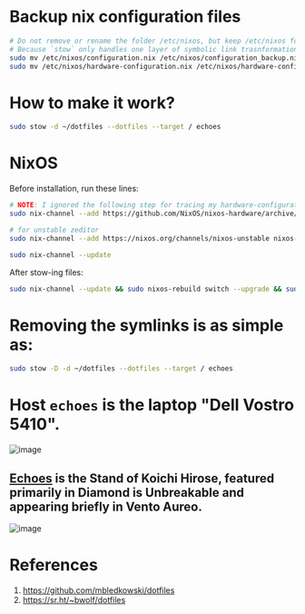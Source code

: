 # Backup nix configuration files
```bash
# Do not remove or rename the folder /etc/nixos, but keep /etc/nixos folder.
# Because `stow` only handles one layer of symbolic link trasnformation.
sudo mv /etc/nixos/configuration.nix /etc/nixos/configuration_backup.nix
sudo mv /etc/nixos/hardware-configuration.nix /etc/nixos/hardware-configuration_backup.nix
```


# How to make it work?
```bash
sudo stow -d ~/dotfiles --dotfiles --target / echoes
```


# NixOS

Before installation, run these lines:
```bash
# NOTE: I ignored the following step for tracing my hardware-configuration.nix for now.
sudo nix-channel --add https://github.com/NixOS/nixos-hardware/archive/master.tar.gz nixos-hardware

# for unstable zeditor
sudo nix-channel --add https://nixos.org/channels/nixos-unstable nixos-unstable

sudo nix-channel --update
```

After stow-ing files:
```bash
sudo nix-channel --update && sudo nixos-rebuild switch --upgrade && sudo nix-collect-garbage -d
```


# Removing the symlinks is as simple as:
```bash
sudo stow -D -d ~/dotfiles --dotfiles --target / echoes
```

# Host `echoes` is the laptop "Dell Vostro 5410".
![image](https://github.com/user-attachments/assets/0436c971-236b-41be-ad7b-fc13cdfaa38b)


## [Echoes](https://jojo.fandom.com/wiki/Echoes) is the Stand of Koichi Hirose, featured primarily in Diamond is Unbreakable and appearing briefly in Vento Aureo. 
![image](https://github.com/user-attachments/assets/debedb99-b846-44cf-b237-5bb3634b99ba)


# References
1. https://github.com/mbledkowski/dotfiles
2. https://sr.ht/~bwolf/dotfiles
